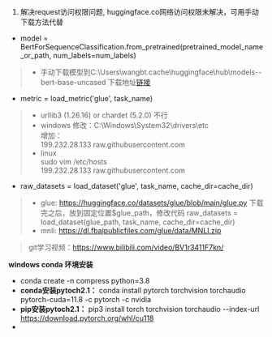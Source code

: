 1. 解决request访问权限问题, huggingface.co网络访问权限未解决，可用手动下载方法代替    
* model = BertForSequenceClassification.from_pretrained(pretrained_model_name_or_path, num_labels=num_labels)   
> * 手动下载模型到C:\Users\wangbt\.cache\huggingface\hub\models--bert-base-uncased  下载地址[链接](https://huggingface.co/bert-base-uncased/tree/main)

* metric = load_metric('glue', task_name)
> * urllib3 (1.26.16) or chardet (5.2.0)  不行   
> * windows 
修改：C:\Windows\System32\drivers\etc    
增加：    
199.232.28.133 raw.githubusercontent.com      
> * linux    
sudo vim /etc/hosts    
199.232.28.133 raw.githubusercontent.com      

* raw_datasets = load_dataset('glue', task_name, cache_dir=cache_dir)
> * glue: https://huggingface.co/datasets/glue/blob/main/glue.py  下载完之后，放到固定位置$glue_path，修改代码  raw_datasets = load_dataset(glue_path, task_name, cache_dir=cache_dir)
> * mnli: https://dl.fbaipublicfiles.com/glue/data/MNLI.zip



> git学习视频：https://www.bilibili.com/video/BV1r3411F7kn/


**windows conda 环境安装**    
* conda create -n compress python=3.8    
* **conda安装pytoch2.1：** conda install pytorch torchvision torchaudio pytorch-cuda=11.8 -c pytorch -c nvidia    
* **pip安装pytoch2.1：**  pip3 install torch torchvision torchaudio --index-url https://download.pytorch.org/whl/cu118    
* 



